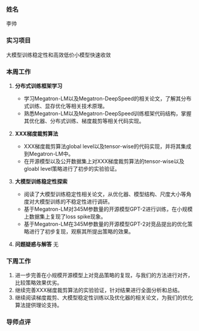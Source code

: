 ### 姓名
李帅

### 实习项目
大模型训练稳定性和高效低价小模型快速收敛

### 本周工作

1. **分布式训练框架学习**

    * 学习Megatron-LM以及Megatron-DeepSpeed的相关论文，了解其分布式训练、显存优化等相关技术原理。
    * 熟悉Megatron-LM以及Megatron-DeepSpeed训练框架代码结构，掌握其优化器、分布式训练、梯度裁剪等相关代码实现。


2. **XXX梯度裁剪算法**

	* XXX梯度裁剪算法global level以及tensor-wise的代码实现，并将其集成到Megatron-LM中。
	* 在开源模型以及公开数据集上对XXX梯度裁剪算法的tensor-wise以及gloabl level策略进行了初步的实验验证。


3. **大模型训练稳定性探索**

	* 阅读了大模型训练稳定性相关论文，从优化器、模型结构、尺度大小等角度对大模型训练的不稳定性进行调研。
	* 基于Megatron-LM对345M参数量的开源模型GPT-2进行训练，在小规模上数据集上复现了loss spike现象。
	* 基于Megatron-LM在345M参数量的开源模型GPT-2对竞品提出的优化策略进行了初步复现，观察其所提出策略的效果。


4. **问题疑惑与解答** 无


### 下周工作

1. 进一步完善在小规模开源模型上对竞品策略的复现，与我们的方法进行对齐，比较策略效果优劣。
2. 继续完善XXX梯度裁剪算法的实验验证，针对结果进行全面分析和总结。
3. 继续阅读梯度裁剪、大模型稳定性训练以及优化器的相关论文，为我们的优化算法提供理论支持。


### 导师点评
